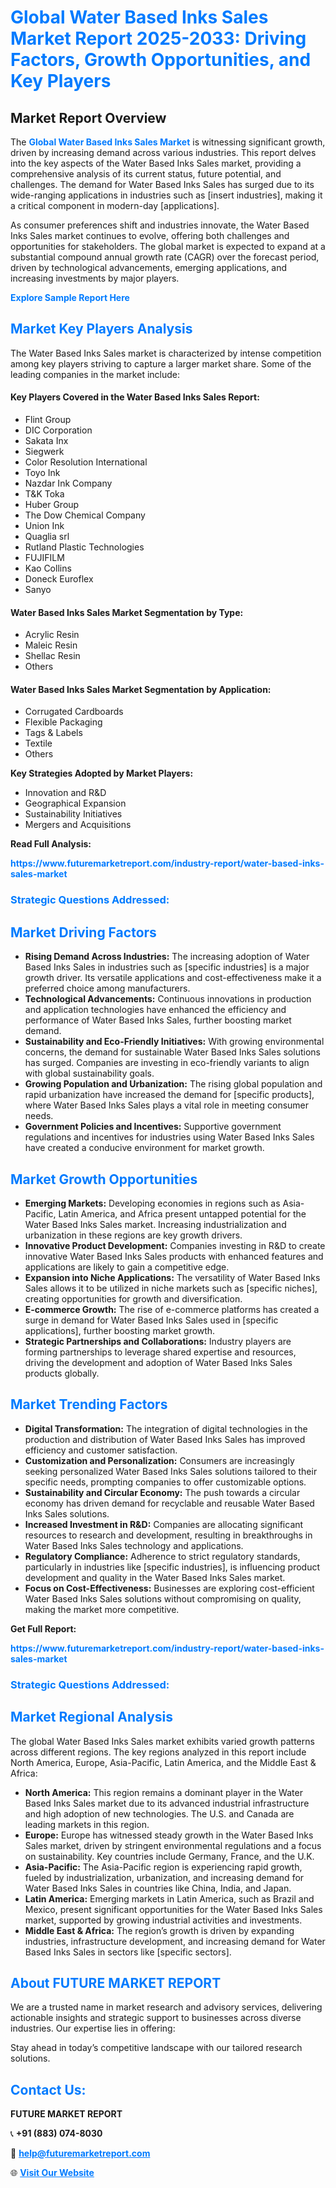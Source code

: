 <h1 style="color: #007BFF;">Global Water Based Inks Sales Market Report 2025-2033: Driving Factors, Growth Opportunities, and Key Players</h1>

<section id="overview">
<h2>Market Report Overview</h2>
<p>The <a href="https://www.futuremarketreport.com/industry-report/water-based-inks-sales-market" style="color: #007BFF; text-decoration: none;"><strong>Global Water Based Inks Sales Market</strong></a> is witnessing significant growth, driven by increasing demand across various industries. This report delves into the key aspects of the Water Based Inks Sales market, providing a comprehensive analysis of its current status, future potential, and challenges. The demand for Water Based Inks Sales has surged due to its wide-ranging applications in industries such as [insert industries], making it a critical component in modern-day [applications].</p>
<p>As consumer preferences shift and industries innovate, the Water Based Inks Sales market continues to evolve, offering both challenges and opportunities for stakeholders. The global market is expected to expand at a substantial compound annual growth rate (CAGR) over the forecast period, driven by technological advancements, emerging applications, and increasing investments by major players.</p>
</section>

<section id="overview">
<p><a href="https://www.futuremarketreport.com/request-sample/reportId=105317" style="color: #007BFF; text-decoration: none;"><strong>Explore Sample Report Here</strong></a></p>
</section>

<section id="key-players">
<h2 style="color: #007BFF;">Market Key Players Analysis</h2>
<p>The Water Based Inks Sales market is characterized by intense competition among key players striving to capture a larger market share. Some of the leading companies in the market include:</p>
<h4>Key Players Covered in the Water Based Inks Sales Report:</h4>
<ul><li>Flint Group</li><li>DIC Corporation</li><li>Sakata Inx</li><li>Siegwerk</li><li>Color Resolution International</li><li>Toyo Ink</li><li>Nazdar Ink Company</li><li>T&amp;K Toka</li><li>Huber Group</li><li>The Dow Chemical Company</li><li>Union Ink</li><li>Quaglia srl</li><li>Rutland Plastic Technologies</li><li>FUJIFILM</li><li>Kao Collins</li><li>Doneck Euroflex</li><li>Sanyo</li></ul>
<h4>Water Based Inks Sales Market Segmentation by Type:</h4>
<ul><li>Acrylic Resin</li><li>Maleic Resin</li><li>Shellac Resin</li><li>Others</li></ul>

<h4>Water Based Inks Sales Market Segmentation by Application:</h4>
<ul><li>Corrugated Cardboards</li><li>Flexible Packaging</li><li>Tags &amp; Labels</li><li>Textile</li><li>Others</li></ul>
<p><strong>Key Strategies Adopted by Market Players:</strong></p>
<ul>
<li>Innovation and R&D</li>
<li>Geographical Expansion</li>
<li>Sustainability Initiatives</li>
<li>Mergers and Acquisitions</li>
</ul>
</section>

<section>
<p><strong>Read Full Analysis: </strong></p><a href="https://www.futuremarketreport.com/industry-report/water-based-inks-sales-market" style="color: #007BFF; text-decoration: none;"><strong>https://www.futuremarketreport.com/industry-report/water-based-inks-sales-market</strong></a>
<h3 style="color: #007BFF;">Strategic Questions Addressed:</h3>
</section>

<section id="driving-factors">
<h2 style="color: #007BFF;">Market Driving Factors</h2>
<ul>
<li><strong>Rising Demand Across Industries:</strong> The increasing adoption of Water Based Inks Sales in industries such as [specific industries] is a major growth driver. Its versatile applications and cost-effectiveness make it a preferred choice among manufacturers.</li>
<li><strong>Technological Advancements:</strong> Continuous innovations in production and application technologies have enhanced the efficiency and performance of Water Based Inks Sales, further boosting market demand.</li>
<li><strong>Sustainability and Eco-Friendly Initiatives:</strong> With growing environmental concerns, the demand for sustainable Water Based Inks Sales solutions has surged. Companies are investing in eco-friendly variants to align with global sustainability goals.</li>
<li><strong>Growing Population and Urbanization:</strong> The rising global population and rapid urbanization have increased the demand for [specific products], where Water Based Inks Sales plays a vital role in meeting consumer needs.</li>
<li><strong>Government Policies and Incentives:</strong> Supportive government regulations and incentives for industries using Water Based Inks Sales have created a conducive environment for market growth.</li>
</ul>
</section>

<section id="growth-opportunities">
<h2 style="color: #007BFF;">Market Growth Opportunities</h2>
<ul>
<li><strong>Emerging Markets:</strong> Developing economies in regions such as Asia-Pacific, Latin America, and Africa present untapped potential for the Water Based Inks Sales market. Increasing industrialization and urbanization in these regions are key growth drivers.</li>
<li><strong>Innovative Product Development:</strong> Companies investing in R&D to create innovative Water Based Inks Sales products with enhanced features and applications are likely to gain a competitive edge.</li>
<li><strong>Expansion into Niche Applications:</strong> The versatility of Water Based Inks Sales allows it to be utilized in niche markets such as [specific niches], creating opportunities for growth and diversification.</li>
<li><strong>E-commerce Growth:</strong> The rise of e-commerce platforms has created a surge in demand for Water Based Inks Sales used in [specific applications], further boosting market growth.</li>
<li><strong>Strategic Partnerships and Collaborations:</strong> Industry players are forming partnerships to leverage shared expertise and resources, driving the development and adoption of Water Based Inks Sales products globally.</li>
</ul>
</section>

<section id="trending-factors">
<h2 style="color: #007BFF;">Market Trending Factors</h2>
<ul>
<li><strong>Digital Transformation:</strong> The integration of digital technologies in the production and distribution of Water Based Inks Sales has improved efficiency and customer satisfaction.</li>
<li><strong>Customization and Personalization:</strong> Consumers are increasingly seeking personalized Water Based Inks Sales solutions tailored to their specific needs, prompting companies to offer customizable options.</li>
<li><strong>Sustainability and Circular Economy:</strong> The push towards a circular economy has driven demand for recyclable and reusable Water Based Inks Sales solutions.</li>
<li><strong>Increased Investment in R&D:</strong> Companies are allocating significant resources to research and development, resulting in breakthroughs in Water Based Inks Sales technology and applications.</li>
<li><strong>Regulatory Compliance:</strong> Adherence to strict regulatory standards, particularly in industries like [specific industries], is influencing product development and quality in the Water Based Inks Sales market.</li>
<li><strong>Focus on Cost-Effectiveness:</strong> Businesses are exploring cost-efficient Water Based Inks Sales solutions without compromising on quality, making the market more competitive.</li>
</ul>
</section>

<section>
<p><strong>Get Full Report: </strong></p><a href="https://www.futuremarketreport.com/industry-report/water-based-inks-sales-market" style="color: #007BFF; text-decoration: none;"><strong>https://www.futuremarketreport.com/industry-report/water-based-inks-sales-market</strong></a>
<h3 style="color: #007BFF;">Strategic Questions Addressed:</h3>
</section>


<section id="regional-analysis">
<h2 style="color: #007BFF;">Market Regional Analysis</h2>
<p>The global Water Based Inks Sales market exhibits varied growth patterns across different regions. The key regions analyzed in this report include North America, Europe, Asia-Pacific, Latin America, and the Middle East & Africa:</p>
<ul>
<li><strong>North America:</strong> This region remains a dominant player in the Water Based Inks Sales market due to its advanced industrial infrastructure and high adoption of new technologies. The U.S. and Canada are leading markets in this region.</li>
<li><strong>Europe:</strong> Europe has witnessed steady growth in the Water Based Inks Sales market, driven by stringent environmental regulations and a focus on sustainability. Key countries include Germany, France, and the U.K.</li>
<li><strong>Asia-Pacific:</strong> The Asia-Pacific region is experiencing rapid growth, fueled by industrialization, urbanization, and increasing demand for Water Based Inks Sales in countries like China, India, and Japan.</li>
<li><strong>Latin America:</strong> Emerging markets in Latin America, such as Brazil and Mexico, present significant opportunities for the Water Based Inks Sales market, supported by growing industrial activities and investments.</li>
<li><strong>Middle East & Africa:</strong> The region’s growth is driven by expanding industries, infrastructure development, and increasing demand for Water Based Inks Sales in sectors like [specific sectors].</li>
</ul>
</section>

<footer>
<h2 style="color: #007BFF;">About FUTURE MARKET REPORT</h2>
<p>We are a trusted name in market research and advisory services, delivering actionable insights and strategic support to businesses across diverse industries. Our expertise lies in offering:</p>

<p>Stay ahead in today’s competitive landscape with our tailored research solutions.</p>

<h2 style="color: #007BFF;">Contact Us:</h2>
<p><strong>FUTURE MARKET REPORT</strong></p>
<p>📞 <strong>+91 (883) 074-8030</strong></p>
<p>📧 <strong><a href="mailto:help@futuremarketreport.com" style="color: #007BFF;">help@futuremarketreport.com</a></strong></p>
<p>🌐 <strong><a href="https://www.futuremarketreport.com/" style="color: #007BFF;">Visit Our Website</a></strong></p>
</footer>